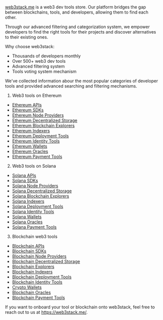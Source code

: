 [web3stack.me](https://web3stack.me/) is a web3 dev tools store. Our platform bridges the gap between blockchains, tools, and developers, allowing them to find each other. 

Through our advanced filtering and categorization system, we empower developers to find the right tools for their projects and discover alternatives to their existing ones.

Why choose web3stack:
- Thousands of developers monthly
- Over 500+ web3 dev tools
- Advanced filtering system
- Tools voting system mechanism  

We've collected information abour the most popular categories of developer tools and provided advanced searching and filtering mechanisms. 
1. Web3 tools on Ethereum
- [Ethereum APIs](https://web3stack.me/ethereum/apis)
- [Ethereum SDKs](https://web3stack.me/ethereum/sdks)
- [Ethereum Node Providers](https://web3stack.me/ethereum/node-providers)
- [Ethereum Decentralized Storage](https://web3stack.me/ethereum/storage)
- [Ethereum Blockchain Explorers](https://web3stack.me/ethereum/explorers)
- [Ethereum Indexers](https://web3stack.me/ethereum/indexers)
- [Ethereum Deployment Tools](https://web3stack.me/ethereum/deployment-tools)
- [Ethereum Identity Tools](https://web3stack.me/ethereum/identity-tools)
- [Ethereum Wallets](https://web3stack.me/ethereum/crypto-wallets)
- [Ethereum Oracles](https://web3stack.me/ethereum/oracles)
- [Ethereum Payment Tools](https://web3stack.me/ethereum/crypto-payment-tools)

2. Web3 tools on Solana
- [Solana APIs](https://web3stack.me/solana/apis)
- [Solana SDKs](https://web3stack.me/solana/sdks)
- [Solana Node Providers](https://web3stack.me/solana/node-providers)
- [Solana Decentralized Storage](https://web3stack.me/solana/storage)
- [Solana Blockchain Explorers](https://web3stack.me/solana/explorers)
- [Solana Indexers](https://web3stack.me/solana/indexers)
- [Solana Deployment Tools](https://web3stack.me/solana/deployment-tools)
- [Solana Identity Tools](https://web3stack.me/solana/identity-tools)
- [Solana Wallets](https://web3stack.me/solana/crypto-wallets)
- [Solana Oracles](https://web3stack.me/solana/oracles)
- [Solana Payment Tools](https://web3stack.me/solana/crypto-payment-tools)

3. Blockchain web3 tools
- [Blockchain APIs](https://web3stack.me/blockchain/apis)
- [Blockchain SDKs](https://web3stack.me/blockchain/sdks)
- [Blockchain Node Providers](https://web3stack.me/blockchain/node-providers)
- [Blockchain Decentralized Storage](https://web3stack.me/blockchain/storage)
- [Blockchain Explorers](https://web3stack.me/blockchain/explorers)
- [Blockchain Indexers](https://web3stack.me/blockchain/indexers)
- [Blockchain Deployment Tools](https://web3stack.me/blockchain/deployment-tools)
- [Blockchain Identity Tools](https://web3stack.me/blockchain/identity-tools)
- [Crypto Wallets](https://web3stack.me/blockchain/crypto-wallets)
- [Blockchain Oracles](https://web3stack.me/blockchain/oracles)
- [Blockchain Payment Tools](https://web3stack.me/blockchain/crypto-payment-tools)

If you want to onboard your tool or blockchain onto web3stack, feel free to reach out to us at https://web3stack.me/.
